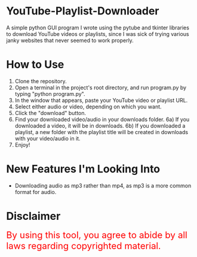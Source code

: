# YouTube-Playlist-Downloader
A simple python GUI program I wrote using the pytube and tkinter libraries to download YouTube videos or playlists, since I was sick of trying various janky websites that never seemed to work properly.

# How to Use
1) Clone the repository. 
2) Open a terminal in the project's root directory, and run program.py by typing "python program.py". 
3) In the window that appears, paste your YouTube video or playlist URL.
4) Select either audio or video, depending on which you want.
5) Click the "download" button. 
6) Find your downloaded video/audio in your downloads folder. 
  6a) If you downloaded a video, it will be in downloads. 
  6b) If you downloaded a playlist, a new folder with the playlist title will be created in downloads with your video/audio in it. 
7) Enjoy!

# New Features I'm Looking Into
* Downloading audio as mp3 rather than mp4, as mp3 is a more common format for audio.

# Disclaimer

<span style="color:red;font-size:24px"> By using this tool, you agree to abide by all laws regarding copyrighted material.</span>
